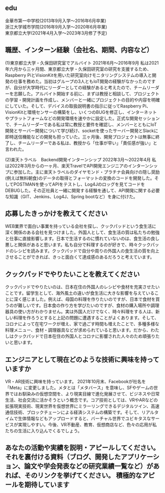 ## edu  
金華市第一中学校(2013年9月入学〜2016年6月卒業)  
浙江大学城市学院(2016年9月入学〜2020年6月卒業)  
東京都立大学(2021年4月入学〜2023年3月修了予定)  

## 職歴、インターン経験（会社名、期間、内容など）
(1)東京都立大学・久保田研究室でアルバイト 2021年6月〜2016年9月
 私は2021年六月から三ヶ月間、東京都立大学・久保田研究室の研究を支援するため、Raspberry PiとVisionKitを用いた研究室向けモニタリングシステムの導入と開発の仕事を務めた。当初はグループの3人ともIoT開発の経験がなかったのですが、自分が大学時代にリーダーとしての経験があると考えたので、チームリーダーを志願した。アルバイト開始する前に、まずは教授と相談して、プロジェクトの学習・開発計画を作成し、メンバーと一緒にプロジェクトの目的や内容を明確にしていた。そして、デバイスの取扱説明書の指示に従ってRaspberry Pi、VisionKitと環境センサーの構築をし、いくつのBUGを修正し、インターネットやプラットフォームなどの開発環境を速やかに設定した。正式な開発セッションで、チームリーダーである私は常に教授と要件を確認し、メンバーとともにIoT開発とサーバー開発について学び続け、socketを使ったサーバー開発とSlackに即時送信機能などの開発も担っていた。三ヶ月後、開発プロジェクトは無事に終了し、チームリーダーである私は、教授から「仕事が早い」「責任感が強い」と言われた。

(2)楽天トラベル　Backend開発インターンシップ 2022年3月〜2022年4月
 私は2022年3月からの一ヶ月、楽天TravelでAPI開発エンジニアのインターンシップに参加した。主に楽天トラベルのダイヤモンド・プラチナ会員向けの隠し奨励(例えば無料朝食)のデータの取得とフォーマットの変換のコードを開発した。そしてPOSTMANを使ってAPIをテストし、Log4Jのロッグを見てコードをDEBUGした。その正社員と一緒に開発する経験を通して、API開発に関する必要な知識（GIT、Jenkins、Log4J、Spring bootなど）を身に付けた。
 
## 応募したきっかけを教えてください
WEB業界で面白い事業を持っている会社を探し、クックパッドという食生活に深く関係のある会社を見つけました。外国人として、食生活の質は私たちの勉強と仕事に直接影響します。日本で生活するのに慣れていないのは、食生活の良し悪しと関係があると思います。私も自分で料理するのが好きで、時々クックパッドのレシピを読みます。クックパッドで自分や周りの外国人の食生活の質を向上させることができれば、きっと面白くて達成感のあるだろうと考えています。

## クックパッドでやりたいことを教えてください
クックパッドでやりたいのは、日本在住の外国人のレシピや食材を充実させたいことです。留学生として、海外風土の違いが食生活に大きな影響を与えていることに深く感じました。例えば、母国の料理を作りたいのですが、日本で食材を買うのが難しいです。日本食の作り方を学びたいのですが、食材の購入場所や調理器具の使い方がわかりません。実は外国人だけでなく、時々料理をする人は、新しい料理を作ろうとすると上記の問題に遭遇することがよくあります。そして、コロナによって在宅ワークが増え、家で過ごす時間も増えたことで、多種多様な料理メニュー、食材・調理器具などが求められていると思います。だから、わたしはクックパッドで日本在住の外国人とコロナに影響された人々のため頑張りたいと思います。

## エンジニアとして現在どのような技術に興味を持っていますか
VR・AR技術に興味を持っています。
2021年10月末、Facebookが社名を「Meta」に変更しました。メタとは「メタバース」を意味し、SFやゲームの世界ではお馴染みの仮想空間を、より現実目線で進化発展させて、ビジネスや日常生活、社会交流に活かそうという概念です。コア技術としては、VRやARなどの拡張現実技術、現実世界を仮想世界にミラーリングできるデジタルツイン、高速通信技術、ブロックチェーンによる経済システムの構築です。そして、リアルタイムで生体情報などもアップロードすると、バーチャル世界でユビキタスなサービスが実現しやすい。今後、VR不動産、教育、仮想商店など、色々の応用が私たちの生活に入り込んでくるでしょう。

## あなたの活動や実績を説明・アピールしてください。それを裏付ける資料（ブログ、開発したアプリケーション、論文や学会発表などの研究業績一覧など）があれば、そのリンクを挙げてください。 積極的なアピールを期待しています
